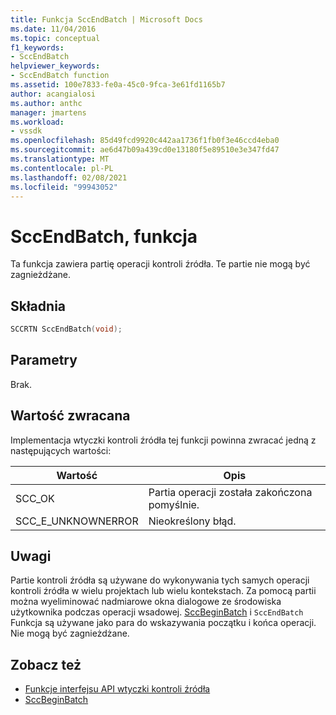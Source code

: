 ```yaml
---
title: Funkcja SccEndBatch | Microsoft Docs
ms.date: 11/04/2016
ms.topic: conceptual
f1_keywords:
- SccEndBatch
helpviewer_keywords:
- SccEndBatch function
ms.assetid: 100e7833-fe0a-45c0-9fca-3e61fd1165b7
author: acangialosi
ms.author: anthc
manager: jmartens
ms.workload:
- vssdk
ms.openlocfilehash: 85d49fcd9920c442aa1736f1fb0f3e46ccd4eba0
ms.sourcegitcommit: ae6d47b09a439cd0e13180f5e89510e3e347fd47
ms.translationtype: MT
ms.contentlocale: pl-PL
ms.lasthandoff: 02/08/2021
ms.locfileid: "99943052"
---
```

# <a name="sccendbatch-function"></a>SccEndBatch, funkcja
Ta funkcja zawiera partię operacji kontroli źródła. Te partie nie mogą być zagnieżdżane.

## <a name="syntax"></a>Składnia

```cpp
SCCRTN SccEndBatch(void);
```

## <a name="parameters"></a>Parametry
 Brak.

## <a name="return-value"></a>Wartość zwracana
 Implementacja wtyczki kontroli źródła tej funkcji powinna zwracać jedną z następujących wartości:

|Wartość|Opis|
|-----------|-----------------|
|SCC_OK|Partia operacji została zakończona pomyślnie.|
|SCC_E_UNKNOWNERROR|Nieokreślony błąd.|

## <a name="remarks"></a>Uwagi
 Partie kontroli źródła są używane do wykonywania tych samych operacji kontroli źródła w wielu projektach lub wielu kontekstach. Za pomocą partii można wyeliminować nadmiarowe okna dialogowe ze środowiska użytkownika podczas operacji wsadowej. [SccBeginBatch](../extensibility/sccbeginbatch-function.md) i `SccEndBatch` Funkcja są używane jako para do wskazywania początku i końca operacji. Nie mogą być zagnieżdżane.

## <a name="see-also"></a>Zobacz też
- [Funkcje interfejsu API wtyczki kontroli źródła](../extensibility/source-control-plug-in-api-functions.md)
- [SccBeginBatch](../extensibility/sccbeginbatch-function.md)
